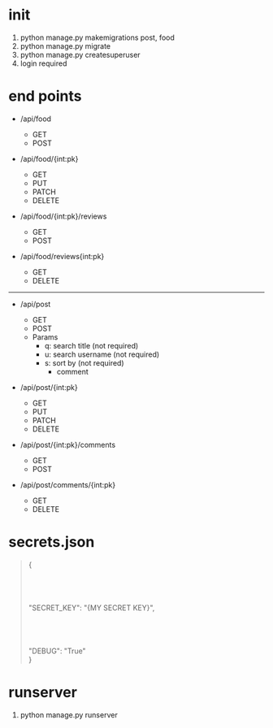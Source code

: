 # init

1. python manage.py makemigrations post, food
2. python manage.py migrate
3. python manage.py createsuperuser
4. login required


# end points

- /api/food
    - GET
    - POST

- /api/food/{int:pk}
    - GET
    - PUT
    - PATCH
    - DELETE

- /api/food/{int:pk}/reviews
    - GET
    - POST

- /api/food/reviews{int:pk}
    - GET
    - DELETE

---

- /api/post
    - GET
    - POST
    - Params
        - q: search title (not required)
        - u: search username (not required)
        - s: sort by (not required)
            - comment

- /api/post/{int:pk}
    - GET
    - PUT
    - PATCH
    - DELETE

- /api/post/{int:pk}/comments
    - GET
    - POST

- /api/post/comments/{int:pk}
    - GET
    - DELETE


# secrets.json

>{  
><br><br><br><br>"SECRET_KEY": "{MY SECRET KEY}",  
><br><br><br><br>"DEBUG": "True"  
>}

# runserver

1. python manage.py runserver
